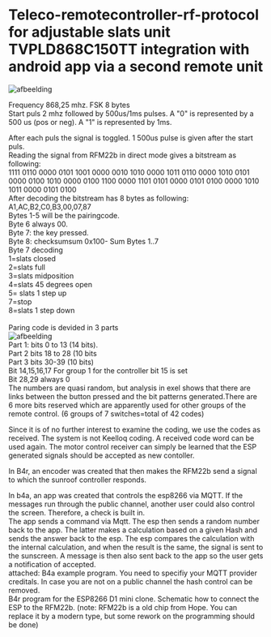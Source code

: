 # Teleco-remotecontroller-rf-protocol for adjustable slats unit TVPLD868C150TT integration with android app via a second remote unit
![afbeelding](https://github.com/user-attachments/assets/73f1b692-a53e-4310-b1d7-6d52b4c2b608)

Frequency 868,25 mhz.  FSK 8 bytes <br/>
Start puls 2 mhz followed by 500us/1ms pulses. A "0" is represented by a 500 us (pos or neg). A "1" is represented by 1ms. 

After each puls the signal is toggled. 1 500us pulse is given after the start puls. <br/>
Reading the signal from RFM22b in direct mode gives a bitstream as following:<br/>
1111 0110 0000 0101 1001 0000 0010 1010 0000 1011 0110 0000 1010 0101 0000 0100 1010 0000 0100 1100 0000 1101 0101 0000 
0101 0100 0000 1010 1011 0000 0101 0100<br/>
After decoding the bitstream has 8 bytes as following: A1,AC,B2,C0,B3,00,07,87<br/>
Bytes 1-5 will be the pairingcode.<br/>
Byte 6 always 00. <br/>
Byte 7: the key pressed. <br/>
Byte 8: checksumsum 0x100- Sum Bytes 1..7<br/>
Byte 7 decoding<br/>
1=slats closed<br/>
2=slats full <br/>
3=slats midposition<br/>
4=slats 45 degrees open<br/>
5= slats 1 step up<br/>
7=stop<br/>
8=slats 1 step down<br/>               
Paring code is devided in 3 parts<br/>
![afbeelding](https://github.com/user-attachments/assets/3c9eb5e5-f904-45ff-99ac-6c3ab7eac949)<br/>
Part 1: bits 0 to 13 (14 bits). <br/>
Part 2 bits 18 to 28 (10 bits<br/>
Part 3 bits 30-39 (10 bits)<br/>
Bit 14,15,16,17 For group 1 for the controller bit 15 is set<br/>
Bit 28,29 always 0<br/>
The numbers are quasi random, but analysis in exel shows that there are links between the button pressed and the bit patterns generated.There are 6 more bits reserved which are apparently used for other groups of the remote control. (6 groups of 7 switches=total of 42 codes)<br/>

Since it is of no further interest to examine the coding, we use the codes as received. The system is not Keelloq coding. A received code word can be used again. The motor control receiver can simply be learned that the ESP generated signals should be accepted as new contoller.<br/>

In B4r, an encoder was created that then makes the RFM22b send a signal to which the sunroof controller responds.<br/>

In b4a, an app was created that controls the esp8266 via MQTT. If the messages run through the public channel, another user could also control the screen. Therefore, a check is built in.<br/>
The app sends a command via Mqtt. The esp then sends a random number back to the app. The latter makes a calculation based on a given Hash and sends the answer back to the esp. The esp compares the calculation with the internal calculation, and when the result is the same, the signal is sent to the sunscreen. A message is then also sent back to the app so the user gets a notification of accepted.<br/>
attached: B4a example program. You need to specifiy your MQTT provider creditals. In case you are not on a public channel the hash control can be removed.<br/>
B4r program for the ESP8266 D1 mini clone. Schematic how to connect the ESP to the RFM22b. (note: RFM22b is a old chip from Hope. You can replace it by a modern type, but some rework on the programming should be done)<br/>

